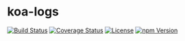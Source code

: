 # koa-logs

[![Build Status](https://travis-ci.org/hardog/koa-logs.svg?branch=v2)](https://travis-ci.org/hardog/koa-logs)
[![Coverage Status](https://img.shields.io/codecov/c/github/hardog/koa-logs.svg)](https://codecov.io/github/hardog/koa-logs?branch=v2)
[![License](https://img.shields.io/npm/l/koa-logs.svg)](https://www.npmjs.com/package/koa-logs)
[![npm Version](https://img.shields.io/npm/v/koa-logs.svg)](https://www.npmjs.com/package/koa-logs)

